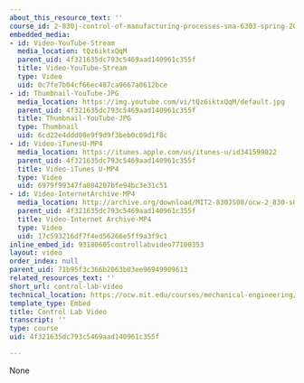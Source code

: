 ```yaml
---
about_this_resource_text: ''
course_id: 2-830j-control-of-manufacturing-processes-sma-6303-spring-2008
embedded_media:
- id: Video-YouTube-Stream
  media_location: tQz6iktxQqM
  parent_uid: 4f321635dc793c5469aad140961c355f
  title: Video-YouTube-Stream
  type: Video
  uid: 0c7fe7b04cf66ec487ca9667a0612bce
- id: Thumbnail-YouTube-JPG
  media_location: https://img.youtube.com/vi/tQz6iktxQqM/default.jpg
  parent_uid: 4f321635dc793c5469aad140961c355f
  title: Thumbnail-YouTube-JPG
  type: Thumbnail
  uid: 6cd22e4ddd00e9f9d9f3beb0c09d1f8c
- id: Video-iTunesU-MP4
  media_location: https://itunes.apple.com/us/itunes-u/id341599822
  parent_uid: 4f321635dc793c5469aad140961c355f
  title: Video-iTunes U-MP4
  type: Video
  uid: 6979f99347fa084207bfe94bc3e31c51
- id: Video-InternetArchive-MP4
  media_location: http://archive.org/download/MIT2-830JS08/ocw-2_830-s08-control_lab_300k.mp4
  parent_uid: 4f321635dc793c5469aad140961c355f
  title: Video-Internet Archive-MP4
  type: Video
  uid: 17c593216df7f4ed56266e5ff9a3f9c1
inline_embed_id: 93180605controllabvideo77100353
layout: video
order_index: null
parent_uid: 71b95f3c366b2063b03ee96949909613
related_resources_text: ''
short_url: control-lab-video
technical_location: https://ocw.mit.edu/courses/mechanical-engineering/2-830j-control-of-manufacturing-processes-sma-6303-spring-2008/assignments/control-lab-video
template_type: Embed
title: Control Lab Video
transcript: ''
type: course
uid: 4f321635dc793c5469aad140961c355f

---
```

None